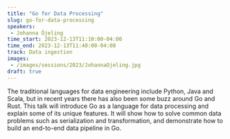 ```yaml
---
title: "Go for Data Processing"
slug: go-for-data-processing
speakers:
 - Johanna Öjeling
time_start: 2023-12-13T11:10:00-04:00
time_end: 2023-12-13T11:40:00-04:00
track: Data ingestion
images:
 - /images/sessions/2023/JohannaOjeling.jpg
draft: true
---
```


The traditional languages for data engineering include Python, Java and Scala, but in recent years there has also been some buzz around Go and Rust. This talk will introduce Go as a language for data processing and explain some of its unique features. It will show how to solve common data problems such as serialization and transformation, and demonstrate how to build an end-to-end data pipeline in Go.